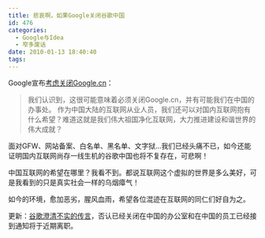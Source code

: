 ```yaml
---
title: 悲哀啊，如果Google关闭谷歌中国
id: 476
categories:
  - Google与Idea
  - 窄多废话
date: 2010-01-13 18:40:40
tags:
---
```


Google宣布[考虑关闭Google.cn](http://googleblog.blogspot.com/2010/01/new-approach-to-china.html)：
> 我们认识到，这很可能意味着必须关闭Google.cn，并有可能我们在中国的办事处。
作为中国大陆的互联网从业人员，我们还可以对国内互联网抱有什么希望？难道这就是我们伟大祖国净化互联网，大力推进建设和谐世界的伟大成就？

面对GFW、网站备案、白名单、黑名单、文字狱...我们已经头痛不已，如今还能证明国内互联网尚存一线生机的谷歌中国也将不复存在，可悲啊！

中国互联网的希望在哪里？我看不到。都说互联网这个虚拟的世界是多么美好，可是我看到的只是真实社会一样的乌烟瘴气！

如今的环境，愈加恶劣，腥风血雨，希望各位混迹在互联网的同仁们好自为之。

更新：[谷歌澄清不实的传言](http://googlechinablog.com/2010/01/blog-post_19.html)，否认已经关闭在中国的办公室和在中国的员工已经接到通知将于近期离职。